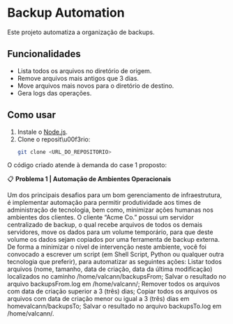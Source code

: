# Backup Automation

Este projeto automatiza a organização de backups.

## Funcionalidades
- Lista todos os arquivos no diretório de origem.
- Remove arquivos mais antigos que 3 dias.
- Move arquivos mais novos para o diretório de destino.
- Gera logs das operações.

## Como usar
1. Instale o [Node.js](https://nodejs.org/).
2. Clone o reposit\u00f3rio:
   ```bash
   git clone <URL_DO_REPOSITORIO>

O código criado atende à demanda do case 1 proposto:

📋 **Problema 1 | Automação de Ambientes Operacionais**

 Um dos principais desafios para um bom gerenciamento de infraestrutura, é implementar
 automação para permitir produtividade aos times de administração de tecnologia, bem
 como, minimizar ações humanas nos ambientes dos clientes.
 O cliente “Acme Co.” possui um servidor centralizado de backup, o qual recebe arquivos
 de todos os demais servidores, move os dados para um volume temporário, para que
 deste volume os dados sejam copiados por uma ferramenta de backup externa.
 De forma a minimizar o nível de intervenção neste ambiente, você foi convocado a
 escrever um script (em Shell Script, Python ou qualquer outra tecnologia que preferir),
 para automatizar as seguintes ações:
 Listar todos arquivos (nome, tamanho, data de criação, data da última modificação)
 localizados no caminho /home/valcann/backupsFrom;
 Salvar o resultado no arquivo backupsFrom.log em /home/valcann/;
 Remover todos os arquivos com data de criação superior a 3 (três) dias;
 Copiar todos os arquivos os arquivos com data de criação menor ou igual a 3 (três) dias
 em homevalcann/backupsTo;
 Salvar o resultado no arquivo backupsTo.log em /home/valcann/.
